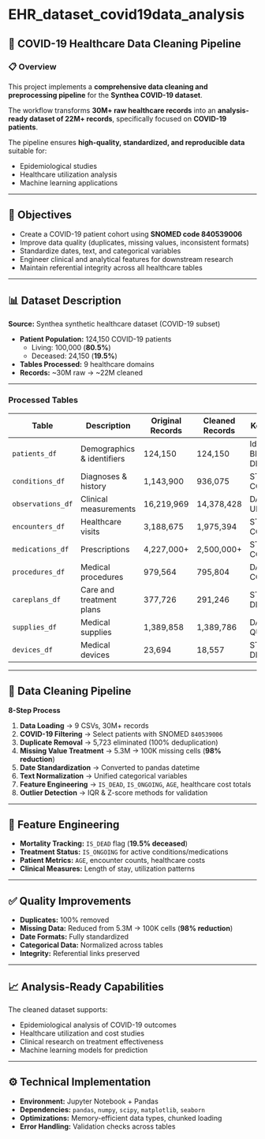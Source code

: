 # EHR_dataset_covid19data_analysis

## 🧹 COVID-19 Healthcare Data Cleaning Pipeline  

### 📋 Overview  
This project implements a **comprehensive data cleaning and preprocessing pipeline** for the **Synthea COVID-19 dataset**.  

The workflow transforms **30M+ raw healthcare records** into an **analysis-ready dataset of 22M+ records**, specifically focused on **COVID-19 patients**.  

The pipeline ensures **high-quality, standardized, and reproducible data** suitable for:  
- Epidemiological studies  
- Healthcare utilization analysis  
- Machine learning applications  

---

## 🎯 Objectives  
- Create a COVID-19 patient cohort using **SNOMED code 840539006**  
- Improve data quality (duplicates, missing values, inconsistent formats)  
- Standardize dates, text, and categorical variables  
- Engineer clinical and analytical features for downstream research  
- Maintain referential integrity across all healthcare tables  

---

## 📊 Dataset Description  

**Source:** Synthea synthetic healthcare dataset (COVID-19 subset)  

- **Patient Population:** 124,150 COVID-19 patients  
  - Living: 100,000 (**80.5%**)  
  - Deceased: 24,150 (**19.5%**)  
- **Tables Processed:** 9 healthcare domains  
- **Records:** ~30M raw → ~22M cleaned  

---

### Processed Tables  

| Table            | Description                  | Original Records | Cleaned Records | Key Columns                       |
|------------------|------------------------------|------------------|-----------------|-----------------------------------|
| `patients_df`    | Demographics & identifiers  | 124,150          | 124,150         | Id, BIRTHDATE, DEATHDATE          |
| `conditions_df`  | Diagnoses & history         | 1,143,900        | 936,075         | START, STOP, CODE                 |
| `observations_df`| Clinical measurements       | 16,219,969       | 14,378,428      | DATE, VALUE, UNITS                |
| `encounters_df`  | Healthcare visits           | 3,188,675        | 1,975,394       | START, STOP, COST                 |
| `medications_df` | Prescriptions               | 4,227,000+       | 2,500,000+      | START, STOP, CODE                 |
| `procedures_df`  | Medical procedures          | 979,564          | 795,804         | DATE, CODE, COST                  |
| `careplans_df`   | Care and treatment plans    | 377,726          | 291,246         | START, STOP, DESCRIPTION          |
| `supplies_df`    | Medical supplies            | 1,389,858        | 1,389,786       | DATE, QUANTITY                    |
| `devices_df`     | Medical devices             | 23,694           | 18,557          | START, STOP, DESCRIPTION          |

---

## 🔧 Data Cleaning Pipeline  

**8-Step Process**  

1. **Data Loading** → 9 CSVs, 30M+ records  
2. **COVID-19 Filtering** → Select patients with SNOMED `840539006`  
3. **Duplicate Removal** → 5,723 eliminated (100% deduplication)  
4. **Missing Value Treatment** → 5.3M → 100K missing cells (**98% reduction**)  
5. **Date Standardization** → Converted to pandas datetime  
6. **Text Normalization** → Unified categorical variables  
7. **Feature Engineering** → `IS_DEAD`, `IS_ONGOING`, `AGE`, healthcare cost totals  
8. **Outlier Detection** → IQR & Z-score methods for validation  

---

## 🏥 Feature Engineering  

- **Mortality Tracking:** `IS_DEAD` flag (**19.5% deceased**)  
- **Treatment Status:** `IS_ONGOING` for active conditions/medications  
- **Patient Metrics:** `AGE`, encounter counts, healthcare costs  
- **Clinical Measures:** Length of stay, utilization patterns  

---

## ✅ Quality Improvements  

- **Duplicates:** 100% removed  
- **Missing Data:** Reduced from 5.3M → 100K cells (**98% reduction**)  
- **Date Formats:** Fully standardized  
- **Categorical Data:** Normalized across tables  
- **Integrity:** Referential links preserved  

---

## 📈 Analysis-Ready Capabilities  

The cleaned dataset supports:  
- Epidemiological analysis of COVID-19 outcomes  
- Healthcare utilization and cost studies  
- Clinical research on treatment effectiveness  
- Machine learning models for prediction  

---

## ⚙️ Technical Implementation  

- **Environment:** Jupyter Notebook + Pandas  
- **Dependencies:** `pandas`, `numpy`, `scipy`, `matplotlib`, `seaborn`  
- **Optimizations:** Memory-efficient data types, chunked loading  
- **Error Handling:** Validation checks across tables  


